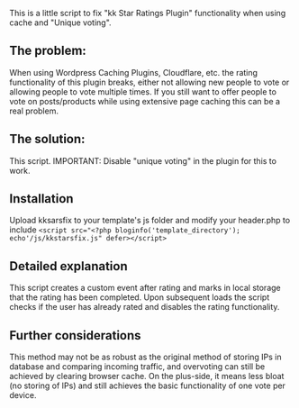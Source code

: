 This is a little script to fix "kk Star Ratings Plugin" functionality when using cache and "Unique voting".

## The problem:
When using Wordpress Caching Plugins, Cloudflare, etc. the rating functionality of this plugin breaks, either not allowing new people to vote or allowing people to vote multiple times. If you still want to offer people to vote on posts/products while using extensive page caching this can be a real problem.

## The solution:
This script.
IMPORTANT: Disable "unique voting" in the plugin for this to work.

## Installation
Upload kksarsfix to your template's js folder and modify your header.php to include ```<script src="<?php bloginfo('template_directory'); echo'/js/kkstarsfix.js" defer></script>```

## Detailed explanation
This script creates a custom event after rating and marks in local storage that the rating has been completed. Upon subsequent loads the script checks if the user has already rated and disables the rating functionality.

## Further considerations
This method may not be as robust as the original method of storing IPs in database and comparing incoming traffic, and overvoting can still be achieved by clearing browser cache. On the plus-side, it means less bloat (no storing of IPs) and still achieves the basic functionality of one vote per device.
